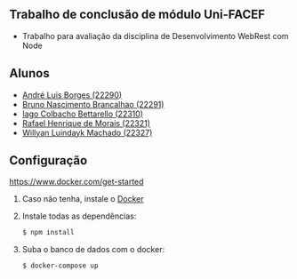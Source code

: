 ## Trabalho de conclusão de módulo Uni-FACEF

- Trabalho para avaliação da disciplina de Desenvolvimento WebRest com Node

## Alunos

- [André Luis Borges (22290)](https://github.com/Andre-Borges)
- [Bruno Nascimento Brancalhao (22291)](https://github.com/brunobrancalhao)
- [Iago Colbacho Bettarello (22310)](https://github.com/bettarelloiago)
- [Rafael Henrique de Morais (22321)](https://github.com/rhMorais)
- [Willyan Luindayk Machado (22327)](https://github.com/luindayk)

## Configuração


https://www.docker.com/get-started

1. Caso não tenha, instale o [Docker](https://www.docker.com/get-started)
  
   
2. Instale todas as dependências:

	```sh
	$ npm install
	```

3. Suba o banco de dados com o docker:

	```sh
	$ docker-compose up
	```
